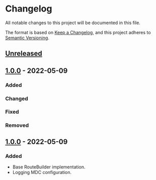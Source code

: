 # Changelog

All notable changes to this project will be documented in this file.

The format is based on [Keep a Changelog](https://keepachangelog.com/en/1.0.0/),
and this project adheres to [Semantic Versioning](https://semver.org/spec/v2.0.0.html).

## [Unreleased]

## [1.0.0] - 2022-05-09

### Added

### Changed

### Fixed

### Removed

## [1.0.0] - 2022-05-09

### Added

-   Base RouteBuilder implementation.
-   Logging MDC configuration.

[Unreleased]: https://github.com/dev-senior-com-br/senior-camel-core/compare/1.0.0...HEAD

[1.0.0]: https://github.com/dev-senior-com-br/senior-camel-core/compare/1.0.0...1.0.0

